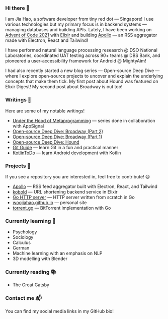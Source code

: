 ### Hi there 👋

I am Jia Hao, a software developer from tiny red dot — Singapore! I use various technologies but my primary focus is in backend systems — managing databases and building APIs. Lately, I have been working on [Advent of Code 2021](https://adventofcode.com/) with [Elixir](https://github.com/woojiahao/advent-of-code-2021) and building [Apollo](https://github.com/woojiahao/advent-of-code-2021) — an RSS aggregator made with Electron, React and Tailwind!

I have performed natural language processing reseasrch @ DSO National Laboratories, coordinated UAT testing across 90+ teams @ DBS Bank, and pioneered a user-accessibility framework for Android @ MightyAim!

I had also recently started a new blog series — Open-source Deep Dive — where I explore open-source projects to uncover and explain the underlying concepts that make them tick. My first post about Hound was featured on Elixir Digest! My second post about Broadway is out too!

### Writings 📝

Here are some of my notable writings!

- [Under the Hood of Metaprogramming](https://blog.appsignal.com/category/under-the-hood-of-metaprogramming.html) — series done in collaboration with AppSignal
- [Open-source Deep Dive: Broadway (Part 2)](https://woojiahao.github.io/blog/posts/open-source-deep-dive-broadway-part-2)
- [Open-source Deep Dive: Broadway (Part 1)](https://woojiahao.github.io/blog/posts/open-source-deep-dive-broadway-part-1)
- [Open-source Deep Dive: Hound](https://woojiahao.github.io/blog/posts/open-source-deep-dive-hound)
- [Git Guide](https://woojiahao.github.io/git-guide) — learn Git in a fun and practical manner
- [KotlinToDo](https://woojiahao.github.io/KotlinToDo) — learn Android development with Kotlin

### Projects 🔭

If you see a repository you are interested in, feel free to contribute! 😃

- [Apollo](https://github.com/woojiahao/apollo) — RSS feed aggregator built with Electron, React, and Tailwind
- [kobold](https://github.com/woojiahao/kobold) — URL shortening backend service in Elixir
- [Go HTTP server](https://github.com/woojiahao/go-http-server) — HTTP server written from scratch in Go
- [woojiahao.github.io](https://woojiahao.github.io) — personal site
- [torrent.go](https://github.io/torrent.go) — BitTorrent implementation with Go

### Currently learning 🌱

- Psychology
- Sociology
- Calculus
- German
- Machine learning with an emphasis on NLP
- 3D modelling with Blender <!-- Add link to project previews -->

### Currently reading 📚

- The Great Gatsby

### Contact me 📬

You can find my social media links in my GitHub bio!
